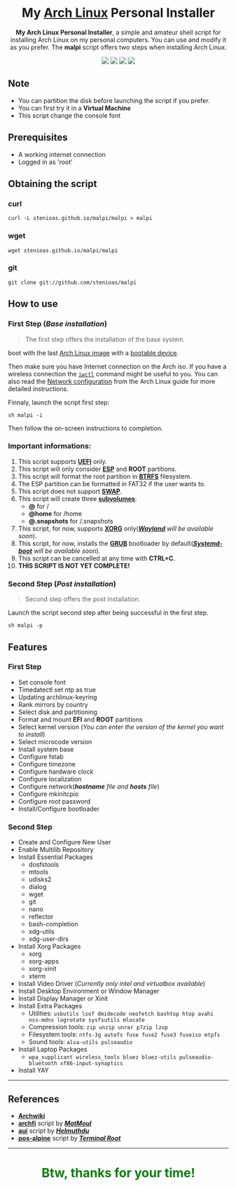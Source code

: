 <h1 align="center">
  My <a href=https://www.archlinux.org/>Arch Linux</a> Personal Installer
</h1>
<p align="center"><strong>My Arch Linux Personal Installer</strong>, a simple and amateur shell script for installing Arch Linux on my personal computers. You can use and modify it as you prefer. The <strong>malpi</strong> script offers two steps when installing Arch Linux.</p>

<p align="center">
  <img src="https://img.shields.io/badge/Maintained%3F-Yes-green?style=for-the-badge">
  <img src="https://img.shields.io/github/license/stenioas/malpi?style=for-the-badge">
  <img src="https://img.shields.io/github/issues/stenioas/malpi?color=violet&style=for-the-badge">
  <img src="https://img.shields.io/github/stars/stenioas/malpi?style=for-the-badge">
</p>

## Note
* You can partition the disk before launching the script if you prefer.
* You can first try it in a **Virtual Machine**
* This script change the console font

## Prerequisites

- A working internet connection
- Logged in as 'root'

## Obtaining the script

### curl
	curl -L stenioas.github.io/malpi/malpi > malpi

### wget
	wget stenioas.github.io/malpi/malpi

### git
	git clone git://github.com/stenioas/malpi

## How to use

### First Step (*Base installation*) ###

> The first step offers the installation of the base system.

boot with the last [Arch Linux image](https://www.archlinux.org/download/) with a [bootable device](https://wiki.archlinux.org/index.php/USB_flash_installation_media).

Then make sure you have Internet connection on the Arch iso. If you have a wireless connection the [`iwctl`](https://wiki.archlinux.org/index.php/Iwd#iwctl) command might be useful to you. You can also read the [Network configuration](https://wiki.archlinux.org/index.php/Network_configuration) from the Arch Linux guide for more detailed instructions.

Finnaly, launch the script first step:

    sh malpi -i

Then follow the on-screen instructions to completion.

### Important informations: ###

1. This script supports [**UEFI**](https://wiki.archlinux.org/index.php/Unified_Extensible_Firmware_Interface) only.
2. This script will only consider [**ESP**](https://wiki.archlinux.org/index.php/EFI_system_partition) and **ROOT** partitions.
3. This script will format the root partition in [**BTRFS**](https://wiki.archlinux.org/index.php/btrfs) filesystem.
4. The ESP partition can be formatted in FAT32 if the user wants to.
5. This script does not support [**SWAP**](https://wiki.archlinux.org/index.php/swap).
6. This script will create three [**subvolumes**](https://wiki.archlinux.org/index.php/btrfs#Subvolumes "subvolumes"):
	- **@** for /
	- **@home** for /home
	- **@.snapshots** for /.snapshots
7. This script, for now, supports [**XORG**](https://wiki.archlinux.org/index.php/Xorg) only(*[**Wayland**](https://wiki.archlinux.org/index.php/wayland) will be available soon*).
8. This script, for now, installs the [**GRUB**](https://wiki.archlinux.org/index.php/GRUB) bootloader by default(*[**Systemd-boot**](https://wiki.archlinux.org/index.php/Systemd-boot) will be available soon*).
9. This script can be cancelled at any time with **CTRL+C**.
10. **THIS SCRIPT IS NOT YET COMPLETE!**

### Second Step (*Post installation*) ###

> Second step offers the post installation.

Launch the script second step after being successful in the first step.

	sh malpi -p

## Features
### First Step
- Set console font
- Timedatectl set ntp as true
- Updating archlinux-keyring
- Rank mirrors by country
- Select disk and partitioning
- Format and mount **EFI** and **ROOT** partitions
- Select kernel version (*You can enter the version of the kernel you want to install*)
- Select microcode version
- Install system base
- Configure fstab
- Configure timezone
- Configure hardware clock
- Configure localization
- Configure network(***hostname** file and **hosts** file*)
- Configure mkinitcpio
- Configure root password
- Install/Configure bootloader

### Second Step
- Create and Configure New User
- Enable Multilib Repository
- Install Essential Packages
	- dosfstools
	- mtools
	- udisks2
	- dialog
	- wget
	- git
	- nano
	- reflector
	- bash-completion
	- xdg-utils
	- xdg-user-dirs
- Install Xorg Packages
	- xorg
	- xorg-apps
	- xorg-xinit
	- xterm
- Install Video Driver (*Currently only intel and virtualbox available*)
- Install Desktop Environment or Window Manager
- Install Display Manager or Xinit
- Install Extra Packages
	- Utilities: `usbutils lsof dmidecode neofetch bashtop htop avahi nss-mdns logrotate sysfsutils mlocate`
	- Compression tools: `zip unzip unrar p7zip lzop`
	- Filesystem tools: `ntfs-3g autofs fuse fuse2 fuse3 fuseiso mtpfs`
	- Sound tools: `alsa-utils pulseaudio`
- Install Laptop Packages
	- `wpa_supplicant wireless_tools bluez bluez-utils pulseaudio-bluetooth xf86-input-synaptics`
- Install YAY
---

## References ##

- [**Archwiki**](https://wiki.archlinux.org/)
- [**archfi**](https://github.com/MatMoul/archfi) script by [***MatMoul***](https://github.com/MatMoul)
- [**aui**](https://github.com/helmuthdu/aui) script by [***Helmuthdu***](https://github.com/helmuthdu)
- [**pos-alpine**](https://terminalroot.com.br/2019/12/alpine-linux-com-awesomewm-nao-recomendado-para-usuarios-nutella.html) script by [***Terminal Root***](https://terminalroot.com.br/)

---
<h1 align="center" style="color:green">Btw, thanks for your time!</h1>